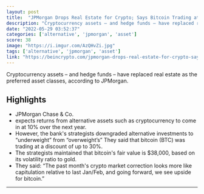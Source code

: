 ```yaml
---
layout: post
title:  "JPMorgan Drops Real Estate for Crypto; Says Bitcoin Trading at 30% Discount"
description: "Cryptocurrency assets – and hedge funds – have replaced real estate as the preferred asset classes, according to JPMorgan."
date: "2022-05-29 03:52:37"
categories: ['alternative', 'jpmorgan', 'asset']
score: 38
image: "https://i.imgur.com/AzQHvZi.jpg"
tags: ['alternative', 'jpmorgan', 'asset']
link: "https://beincrypto.com/jpmorgan-drops-real-estate-for-crypto-says-bitcoin-trading-at-30-discount/"
---
```


Cryptocurrency assets – and hedge funds – have replaced real estate as the preferred asset classes, according to JPMorgan.

## Highlights

- JPMorgan Chase & Co.
- expects returns from alternative assets such as cryptocurrency to come in at 10% over the next year.
- However, the bank's strategists downgraded alternative investments to “underweight” from “overweight’s” They said that bitcoin (BTC) was trading at a discount of up to 30%.
- The strategists maintained that bitcoin's fair value is $38,000, based on its volatility ratio to gold.
- They said: “The past month's crypto market correction looks more like capitulation relative to last Jan/Feb, and going forward, we see upside for bitcoin.”

---
